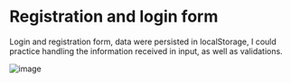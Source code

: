 # Registration and login form

Login and registration form, data were persisted in localStorage, I could practice handling the information received in input, as well as validations.

![image](https://user-images.githubusercontent.com/62269978/127215498-4d1458bf-977a-4272-a624-2204cdb3ee87.png)


